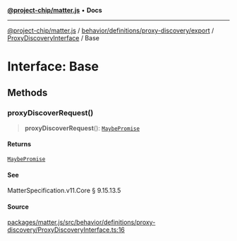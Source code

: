 [**@project-chip/matter.js**](../../../../../../../README.md) • **Docs**

***

[@project-chip/matter.js](../../../../../../../modules.md) / [behavior/definitions/proxy-discovery/export](../../../README.md) / [ProxyDiscoveryInterface](../README.md) / Base

# Interface: Base

## Methods

### proxyDiscoverRequest()

> **proxyDiscoverRequest**(): [`MaybePromise`](../../../../../../../util/export/README.md#maybepromiset)

#### Returns

[`MaybePromise`](../../../../../../../util/export/README.md#maybepromiset)

#### See

MatterSpecification.v11.Core § 9.15.13.5

#### Source

[packages/matter.js/src/behavior/definitions/proxy-discovery/ProxyDiscoveryInterface.ts:16](https://github.com/project-chip/matter.js/blob/7a8cbb56b87d4ccf34bec5a9a95ab40a1711324f/packages/matter.js/src/behavior/definitions/proxy-discovery/ProxyDiscoveryInterface.ts#L16)

